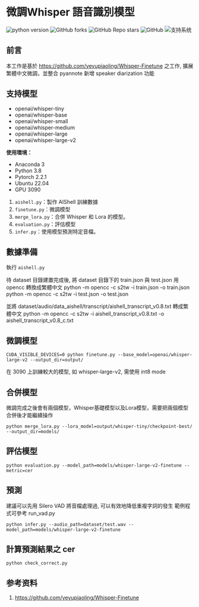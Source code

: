 # 微調Whisper 語音識別模型

![python version](https://img.shields.io/badge/python-3.8+-orange.svg)
![GitHub forks](https://img.shields.io/github/forks/yeyupiaoling/Whisper-Finetune)
![GitHub Repo stars](https://img.shields.io/github/stars/yeyupiaoling/Whisper-Finetune)
![GitHub](https://img.shields.io/github/license/yeyupiaoling/Whisper-Finetune)
![支持系统](https://img.shields.io/badge/支持系统-Win/Linux/MAC-9cf)

## 前言

本工作是基於 https://github.com/yeyupiaoling/Whisper-Finetune 之工作, 擴展繁體中文微調，並整合 pyannote 新增 speaker diarization 功能


## 支持模型

 - openai/whisper-tiny
 - openai/whisper-base
 - openai/whisper-small
 - openai/whisper-medium
 - openai/whisper-large
 - openai/whisper-large-v2


**使用環境：**

- Anaconda 3
- Python 3.8
- Pytorch 2.2.1
- Ubuntu 22.04
- GPU 3090


1. `aishell.py`：製作 AIShell 訓練數據
2. `finetune.py`：微調模型
3. `merge_lora.py`：合併 Whisper 和 Lora 的模型。
4. `evaluation.py`：評估模型
5. `infer.py`：使用模型預測特定音檔。

## 數據準備
<a name='準備數據'></a>

執行 `aishell.py`

待 dataset 目錄建置完成後, 將 dataset 目錄下的 train.json 與 test.json 用 opencc 轉換成繁體中文
python -m opencc -c s2tw -i train.json -o train.json 
python -m opencc -c s2tw -i test.json -o test.json 

並將 dataset/audio/data_aishell/transcript/aishell_transcript_v0.8.txt 轉成繁體中文
python -m opencc -c s2tw -i aishell_transcript_v0.8.txt -o aishell_transcript_v0.8_c.txt 


<a name='微調模型'></a>

## 微調模型

```shell
CUDA_VISIBLE_DEVICES=0 python finetune.py --base_model=openai/whisper-large-v2 --output_dir=output/
```
在 3090 上訓練較大的模型, 如 whisper-large-v2, 需使用 int8 mode

## 合併模型

微調完成之後會有兩個模型，Whisper基礎模型以及Lora模型，需要把兩個模型合併後才能繼續操作

```shell
python merge_lora.py --lora_model=output/whisper-tiny/checkpoint-best/ --output_dir=models/
```

## 評估模型
<a name='評估模型'></a>


```shell
python evaluation.py --model_path=models/whisper-large-v2-finetune --metric=cer
```

## 預測
<a name='预测'></a>

建議可以先用 Silero VAD 將音檔處理過, 可以有效地降低重複字詞的發生
範例程式可參考 run_vad.py


```shell
python infer.py --audio_path=dataset/test.wav --model_path=models/whisper-large-v2-finetune
```

## 計算預測結果之 cer

```shell
python check_correct.py
```

## 参考资料

1. https://github.com/yeyupiaoling/Whisper-Finetune
